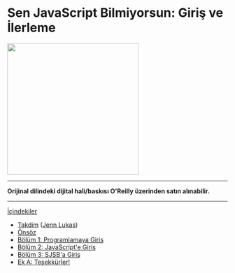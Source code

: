 # Sen JavaScript Bilmiyorsun: Giriş ve İlerleme

<img src="cover.jpg" width="300">

-----

**Orijinal dilindeki dijital hali/baskısı O'Reilly üzerinden satın alınabilir.**

-----

[İçindekiler](toc.md)

* [Takdim](foreword.md) ([Jenn Lukas](http://jennlukas.com))
* [Önsöz](../preface.md)
* [Bölüm 1: Programlamaya Giriş](ch1.md)
* [Bölüm 2: JavaScript'e Giriş](ch2.md)
* [Bölüm 3: SJSB'a Giriş](ch3.md)
* [Ek A: Teşekkürler!](apA.md)
